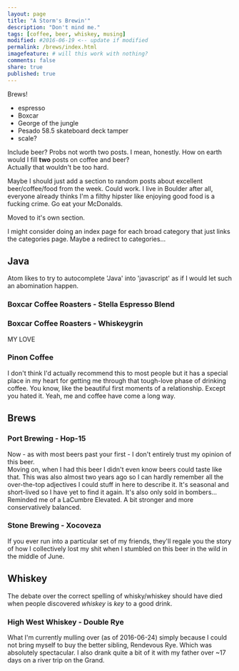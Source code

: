 ```yaml
---
layout: page
title: "A Storm's Brewin'"
description: "Don't mind me."
tags: [coffee, beer, whiskey, musing]
modified: #2016-06-19 <-- update if modified
permalink: /brews/index.html
imagefeature: # will this work with nothing?
comments: false
share: true
published: true
---
```


Brews!

 - espresso
 - Boxcar
 - George of the jungle
 - Pesado 58.5 skateboard deck tamper
 - scale?

Include beer? Probs not worth two posts. I mean, honestly. How on earth would I fill **two** posts on coffee and beer?  
Actually that wouldn't be too hard.

Maybe I should just add a section to random posts about excellent beer/coffee/food from the week. Could work. I live in Boulder after all, everyone already thinks I'm a filthy hipster like enjoying good food is a fucking crime. Go eat your McDonalds.

Moved to it's own section.

I might consider doing an index page for each broad category that just links the categories page. Maybe a redirect to categories...

## Java
Atom likes to try to autocomplete \'Java\' into \'javascript\' as if I would let such an abomination happen.

### Boxcar Coffee Roasters - Stella Espresso Blend

### Boxcar Coffee Roasters - Whiskeygrin
MY LOVE

### Pinon Coffee
I don't think I'd actually recommend this to most people but it has a special place in my heart for getting me through that tough-love phase of drinking coffee. You know, like the beautiful first moments of a relationship. Except you hated it. Yeah, me and coffee have come a long way.

## Brews

### Port Brewing - Hop-15
Now - as with most beers past your first - I don't entirely trust my opinion of this beer.  
Moving on, when I had this beer I didn't even know beers could taste like that. This was also almost two years ago so I can hardly remember all the over-the-top adjectives I could stuff in here to describe it. It's seasonal and short-lived so I have yet to find it again. It's also only sold in bombers... Reminded me of a LaCumbre Elevated. A bit stronger and more conservatively balanced.

### Stone Brewing - Xocoveza
If you ever run into a particular set of my friends, they'll regale you the story of how I collectively lost my shit when I stumbled on this beer in the wild in the middle of June.

## Whiskey
The debate over the correct spelling of whisky/whiskey should have died when people discovered *whiskey* is *key* to a good drink.

### High West Whiskey - Double Rye
What I'm currently mulling over (as of 2016-06-24) simply because I could not bring myself to buy the better sibling, Rendevous Rye. Which was absolutely spectacular. I also drank quite a bit of it with my father over ~17 days on a river trip on the Grand.
